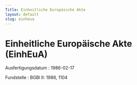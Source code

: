 ```yaml
---
Title: Einheitliche Europäische Akte
layout: default
slug: einheua
---
```


# Einheitliche Europäische Akte (EinhEuA)

Ausfertigungsdatum
:   1986-02-17

Fundstelle
:   BGBl II: 1986, 1104


